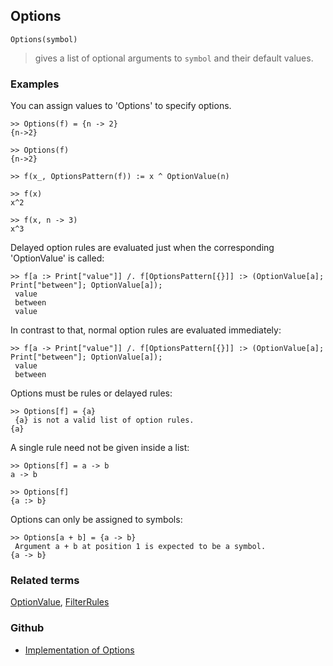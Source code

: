 ## Options

```
Options(symbol)
```

> gives a list of optional arguments to `symbol` and their default values.  

### Examples

You can assign values to 'Options' to specify options.
    
```
>> Options(f) = {n -> 2}
{n->2}

>> Options(f)
{n->2}

>> f(x_, OptionsPattern(f)) := x ^ OptionValue(n)

>> f(x)
x^2

>> f(x, n -> 3)
x^3
```

Delayed option rules are evaluated just when the corresponding 'OptionValue' is called:

```
>> f[a :> Print["value"]] /. f[OptionsPattern[{}]] :> (OptionValue[a]; Print["between"]; OptionValue[a]);
 value
 between
 value
```

In contrast to that, normal option rules are evaluated immediately:

```
>> f[a -> Print["value"]] /. f[OptionsPattern[{}]] :> (OptionValue[a]; Print["between"]; OptionValue[a]);
 value
 between
```

Options must be rules or delayed rules:

```
>> Options[f] = {a}
 {a} is not a valid list of option rules.
{a}
```

A single rule need not be given inside a list:

```
>> Options[f] = a -> b
a -> b

>> Options[f]
{a :> b}
```

Options can only be assigned to symbols:

```
>> Options[a + b] = {a -> b}
 Argument a + b at position 1 is expected to be a symbol.
{a -> b}
```

### Related terms 
[OptionValue](OptionValue.md), [FilterRules](FilterRules.md)

### Github

* [Implementation of Options](https://github.com/axkr/symja_android_library/blob/master/symja_android_library/matheclipse-core/src/main/java/org/matheclipse/core/builtin/PatternMatching.java#L1162) 
